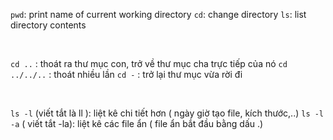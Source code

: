 ```pwd```: print name of current working directory
```cd```: change directory
```ls```: list directory contents

<br/>

```cd ..``` : thoát ra thư mục con, trở về thư mục cha trực tiếp của nó
```cd ../../..``` : thoát nhiều lần
```cd -``` : trở lại thư mục vừa rời đi

<br/>

```ls -l``` (viết tắt là ll ): liệt kê chi tiết hơn ( ngày giờ tạo file, kích thước,..)
```ls -l -a``` ( viết tắt -la): liệt kê các file ẩn ( file ẩn bắt đầu bằng dấu .)
